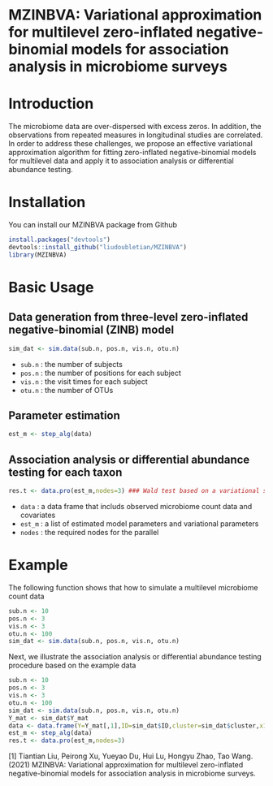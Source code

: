 # MZINBVA: Variational approximation for multilevel zero-inflated negative-binomial models for association analysis in microbiome surveys

# Introduction
The microbiome data are over-dispersed with excess zeros. In addition, the observations from repeated measures in longitudinal studies are correlated. In order to address these challenges, we propose an effective variational approximation algorithm for fitting zero-inflated negative-binomial models for multilevel data and apply it to association analysis or differential abundance testing.

# Installation
You can install our MZINBVA package from Github
```r
install.packages("devtools")  
devtools::install_github("liudoubletian/MZINBVA")  
library(MZINBVA)  
```
# Basic Usage
## Data generation from three-level zero-inflated negative-binomial (ZINB) model
```r
sim_dat <- sim.data(sub.n, pos.n, vis.n, otu.n)
```
* `sub.n` : the number of subjects
* `pos.n` : the number of positions for each subject
* `vis.n` : the visit times for each subject
* `otu.n` : the number of OTUs
## Parameter estimation
```r
est_m <- step_alg(data) 
```

## Association analysis or differential abundance testing for each taxon
```r
res.t <- data.pro(est_m,nodes=3) ### Wald test based on a variational sandwich covariance matrix
```
* `data` : a data frame that includs observed microbiome count data and covariates
* `est_m` : a list of estimated model parameters and variational parameters
* `nodes` : the required nodes for the parallel 

# Example
The following function shows that how to simulate a multilevel microbiome count data 
```r
sub.n <- 10
pos.n <- 3
vis.n <- 3
otu.n <- 100
sim_dat <- sim.data(sub.n, pos.n, vis.n, otu.n)
```
Next, we illustrate the association analysis or differential abundance testing procedure based on the example data
```r
sub.n <- 10
pos.n <- 3
vis.n <- 3
otu.n <- 100
sim_dat <- sim.data(sub.n, pos.n, vis.n, otu.n)
Y_mat <- sim_dat$Y_mat
data <- data.frame(Y=Y_mat[,1],ID=sim_dat$ID,cluster=sim_dat$cluster,x1=sim_dat$x1,x2=sim_dat$x2)
est_m <- step_alg(data)
res.t <- data.pro(est_m,nodes=3)
```

[1] Tiantian Liu, Peirong Xu, Yueyao Du, Hui Lu, Hongyu Zhao, Tao Wang. (2021) MZINBVA: Variational approximation for multilevel zero-inflated negative-binomial models for association analysis in microbiome surveys.


